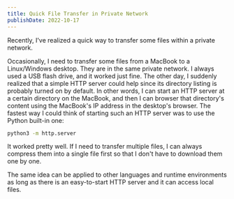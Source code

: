 ```yaml
---
title: Quick File Transfer in Private Network
publishDate: 2022-10-17
---
```


Recently, I've realized a quick way to transfer some files within a private network.

Occasionally, I need to transfer some files from a MacBook to a Linux/Windows desktop. They are in the same private network. I always used a USB flash drive, and it worked just fine. The other day, I suddenly realized that a simple HTTP server could help since its directory listing is probably turned on by default. In other words, I can start an HTTP server at a certain directory on the MacBook, and then I can browser that directory's content using the MacBook's IP address in the desktop's browser. The fastest way I could think of starting such an HTTP server was to use the Python built-in one:

```bash
python3 -m http.server
```

It worked pretty well. If I need to transfer multiple files, I can always compress them into a single file first so that I don't have to download them one by one.

The same idea can be applied to other languages and runtime environments as long as there is an easy-to-start HTTP server and it can access local files.
